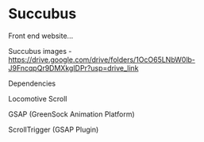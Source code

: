 # Succubus
Front end website...


Succubus images - https://drive.google.com/drive/folders/1OcO65LNbW0lb-J9FncqpQr9DMXkgIDPr?usp=drive_link

Dependencies

Locomotive Scroll

GSAP (GreenSock Animation Platform)

ScrollTrigger (GSAP Plugin)
